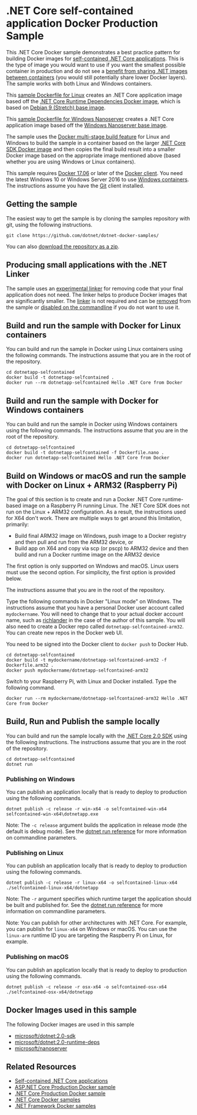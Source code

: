 # .NET Core self-contained application Docker Production Sample

This .NET Core Docker sample demonstrates a best practice pattern for building Docker images for [self-contained .NET Core applications](https://docs.microsoft.com/dotnet/core/deploying/). This is the type of image you would want to use if you want the smallest possible container in production and do not see a [benefit from sharing .NET images between containers](https://docs.docker.com/engine/userguide/storagedriver/imagesandcontainers/) (you would still potentially share lower Docker layers). The sample works with both Linux and Windows containers.

This [sample Dockerfile for Linux](Dockerfile) creates an .NET Core application image based off the [.NET Core Runtime Dependencies Docker image](https://hub.docker.com/r/microsoft/dotnet/), which is based on [Debian 9 (Stretch) base image](https://hub.docker.com/_/debian/).

This [sample Dockerfile for Windows Nanoserver](Dockerfile.nano) creates a .NET Core application image based off the [Windows Nanoserver base image](https://hub.docker.com/r/microsoft/nanoserver/).

The sample uses the [Docker multi-stage build feature](https://github.com/dotnet/announcements/issues/18) for Linux and Windows to build the sample in a container based on the larger [.NET Core SDK Docker image](https://hub.docker.com/r/microsoft/dotnet/) and then copies the final build result into a smaller Docker image based on the appropriate image mentioned above (based whether you are using Windows or Linux containers).

This sample requires [Docker 17.06](https://docs.docker.com/release-notes/docker-ce) or later of the [Docker client](https://www.docker.com/products/docker). You need the latest Windows 10 or Windows Server 2016 to use [Windows containers](http://aka.ms/windowscontainers). The instructions assume you have the [Git](https://git-scm.com/downloads) client installed.

## Getting the sample

The easiest way to get the sample is by cloning the samples repository with git, using the following instructions.

```console
git clone https://github.com/dotnet/dotnet-docker-samples/
```

You can also [download the repository as a zip](https://github.com/dotnet/dotnet-docker-samples/archive/master.zip).

## Producing small applications with the .NET Linker

The sample uses an [experimental linker](https://github.com/dotnet/core/blob/master/samples/linker-instructions.md) for removing code that your final application does not need. The linker helps to produce Docker images that are significantly smaller. The [linker](https://dotnet.myget.org/feed/dotnet-core/package/nuget/Illink.Tasks) is not required and can be [removed](https://github.com/dotnet/dotnet-docker-samples/blob/master/dotnetapp-selfcontained/dotnetapp.csproj#L7) from the sample or [disabled on the commandline](https://github.com/dotnet/core/blob/master/samples/linker-instructions.md#linker-switches) if you do not want to use it.

## Build and run the sample with Docker for Linux containers

You can build and run the sample in Docker using Linux containers using the following commands. The instructions assume that you are in the root of the repository.

```console
cd dotnetapp-selfcontained
docker build -t dotnetapp-selfcontained .
docker run --rm dotnetapp-selfcontained Hello .NET Core from Docker
```

## Build and run the sample with Docker for Windows containers

You can build and run the sample in Docker using Windows containers using the following commands. The instructions assume that you are in the root of the repository.

```console
cd dotnetapp-selfcontained
docker build -t dotnetapp-selfcontained -f Dockerfile.nano .
docker run dotnetapp-selfcontained Hello .NET Core from Docker
```

## Build on Windows or macOS and run the sample with Docker on Linux + ARM32 (Raspberry Pi)

The goal of this section is to create and run a Docker .NET Core runtime-based image on a Raspberry Pi running Linux. The .NET Core SDK does not run on the Linux + ARM32 configuration. As a result, the instructions used for X64 don't work. There are multiple ways to get around this limitation, primarily:

* Build final ARM32 image on Windows, push image to a Docker registry and then pull and run from the ARM32 device, or
* Build app on X64 and copy via scp (or pscp) to ARM32 device and then build and run a Docker runtime image on the ARM32 device

The first option is only supported on Windows and macOS. Linux users must use the second option. For simplicity, the first option is provided below.

The instructions assume that you are in the root of the repository.

Type the following commands in Docker "Linux mode" on Windows. The instructions assume that you have a personal Docker user account called `mydockername`. You will need to change that to your actual docker account name, such as [richlander](https://hub.docker.com/u/richlander/) in the case of the author of this sample. You will also need to create a Docker repo called `dotnetapp-selfcontained-arm32`. You can create new repos in the Docker web UI.

You need to be signed into the Docker client to `docker push` to Docker Hub.

```console
cd dotnetapp-selfcontained
docker build -t mydockername/dotnetapp-selfcontained-arm32 -f Dockerfile.arm32 .
docker push mydockername/dotnetapp-selfcontained-arm32
```

Switch to your Raspberry Pi, with Linux and Docker installed. Type the following command.

```console
docker run --rm mydockername/dotnetapp-selfcontained-arm32 Hello .NET Core from Docker
```

## Build, Run and Publish the sample locally

You can build and run the sample locally with the [.NET Core 2.0 SDK](https://www.microsoft.com/net/download/core) using the following instructions. The instructions assume that you are in the root of the repository.

```console
cd dotnetapp-selfcontained
dotnet run
```

### Publishing on Windows

You can publish an application locally that is ready to deploy to production using the following commands.

```console
dotnet publish -c release -r win-x64 -o selfcontained-win-x64
selfcontained-win-x64\dotnetapp.exe
```

Note: The `-c release` argument builds the application in release mode (the default is debug mode). See the [dotnet run reference](https://docs.microsoft.com/dotnet/core/tools/dotnet-run) for more information on commandline parameters.

### Publishing on Linux

You can publish an application locally that is ready to deploy to production using the following commands.

```console
dotnet publish -c release -r linux-x64 -o selfcontained-linux-x64
./selfcontained-linux-x64/dotnetapp
```

Note: The `-r` argument specifies which runtime target the application should be built and published for. See the [dotnet run reference](https://docs.microsoft.com/dotnet/core/tools/dotnet-run) for more information on commandline parameters.

Note: You can publish for other architectures with .NET Core. For example, you can publish for `linux-x64` on Windows or macOS. You can use the `linux-arm` runtime ID you are targeting the Raspberry Pi on Linux, for example.

### Publishing on macOS

You can publish an application locally that is ready to deploy to production using the following commands.

```console
dotnet publish -c release -r osx-x64 -o selfcontained-osx-x64
./selfcontained-osx-x64/dotnetapp
```

## Docker Images used in this sample

The following Docker images are used in this sample

* [microsoft/dotnet:2.0-sdk](https://hub.docker.com/r/microsoft/dotnet)
* [microsoft/dotnet:2.0-runtime-deps](https://hub.docker.com/r/microsoft/dotnet)
* [microsoft/nanoserver](https://hub.docker.com/r/microsoft/nanoserver)

## Related Resources

* [Self-contained .NET Core applications](https://docs.microsoft.com/dotnet/core/deploying/)
* [ASP.NET Core Production Docker sample](../aspnetapp/README.md)
* [.NET Core Production Docker sample](../dotnetapp-prod/README.md)
* [.NET Core Docker samples](../README.md)
* [.NET Framework Docker samples](https://github.com/Microsoft/dotnet-framework-docker-samples)
